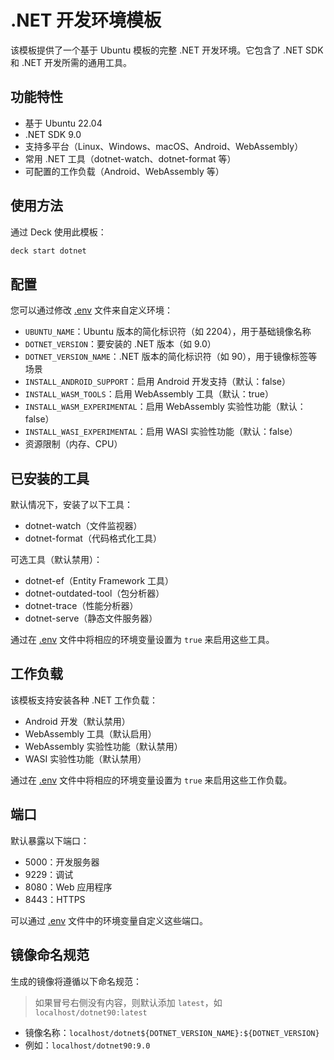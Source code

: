 # .NET 开发环境模板

该模板提供了一个基于 Ubuntu 模板的完整 .NET 开发环境。它包含了 .NET SDK 和 .NET 开发所需的通用工具。

## 功能特性

- 基于 Ubuntu 22.04
- .NET SDK 9.0
- 支持多平台（Linux、Windows、macOS、Android、WebAssembly）
- 常用 .NET 工具（dotnet-watch、dotnet-format 等）
- 可配置的工作负载（Android、WebAssembly 等）

## 使用方法

通过 Deck 使用此模板：

```bash
deck start dotnet
```

## 配置

您可以通过修改 [.env](/templates/dotnet/.env) 文件来自定义环境：

- `UBUNTU_NAME`：Ubuntu 版本的简化标识符（如 2204），用于基础镜像名称
- `DOTNET_VERSION`：要安装的 .NET 版本（如 9.0）
- `DOTNET_VERSION_NAME`：.NET 版本的简化标识符（如 90），用于镜像标签等场景
- `INSTALL_ANDROID_SUPPORT`：启用 Android 开发支持（默认：false）
- `INSTALL_WASM_TOOLS`：启用 WebAssembly 工具（默认：true）
- `INSTALL_WASM_EXPERIMENTAL`：启用 WebAssembly 实验性功能（默认：false）
- `INSTALL_WASI_EXPERIMENTAL`：启用 WASI 实验性功能（默认：false）
- 资源限制（内存、CPU）

## 已安装的工具

默认情况下，安装了以下工具：
- dotnet-watch（文件监视器）
- dotnet-format（代码格式化工具）

可选工具（默认禁用）：
- dotnet-ef（Entity Framework 工具）
- dotnet-outdated-tool（包分析器）
- dotnet-trace（性能分析器）
- dotnet-serve（静态文件服务器）

通过在 [.env](/templates/dotnet/.env) 文件中将相应的环境变量设置为 `true` 来启用这些工具。

## 工作负载

该模板支持安装各种 .NET 工作负载：
- Android 开发（默认禁用）
- WebAssembly 工具（默认启用）
- WebAssembly 实验性功能（默认禁用）
- WASI 实验性功能（默认禁用）

通过在 [.env](/templates/dotnet/.env) 文件中将相应的环境变量设置为 `true` 来启用这些工作负载。

## 端口

默认暴露以下端口：
- 5000：开发服务器
- 9229：调试
- 8080：Web 应用程序
- 8443：HTTPS

可以通过 [.env](/templates/dotnet/.env) 文件中的环境变量自定义这些端口。

## 镜像命名规范

生成的镜像将遵循以下命名规范：
> 如果冒号右侧没有内容，则默认添加 `latest`，如 `localhost/dotnet90:latest`
- 镜像名称：`localhost/dotnet${DOTNET_VERSION_NAME}:${DOTNET_VERSION}`
- 例如：`localhost/dotnet90:9.0`
